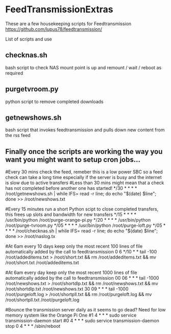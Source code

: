 # FeedTransmissionExtras

These are a few housekeeping scripts for Feedtransmission https://github.com/lupus78/feedtransmission/

List of scripts and use

## checknas.sh
bash script to check NAS mount point is up and remount / wait / reboot as required

## purgetvroom.py
python script to remove completed downloads

## getnewshows.sh
bash script that invokes feedtransmission and pulls down new content from the rss feed 

## Finally once the scripts are working the way you want you might want to setup cron jobs...

#Every 30 mins check the feed, remeber this is a low power SBC so a feed check can take a long time especially if the server is busy and the internet is slow due to active transfers
#Less than 30 mins might mean that a check has not completed before another one has started!
*/30 * * * * /root/getnewshows.sh | while IFS= read -r line; do echo "$(date) $line"; done >> /root/newshows.txt

#Every 15 minutes run a short Python scipt to close completed transfers, this frees up slots and bandwidth for new transfers
*/15 * * * * /usr/bin/python /root/purge-orange-pi.py
*/20 * * * * /usr/bin/python /root/purge-tvroom.py
*/05 * * * * /usr/bin/python /root/purge-loft.py
*/05 * * * * /root/checknas.sh | while IFS= read -r line; do echo "$(date) $line"; done >> /root/naslog.tx


#At 6am every 10 days keep only the most recent 100 lines of file automatically added by the call to feedtransmission
0 6 */10 * * tail -100 /root/addeditems.txt > /root/short.txt && rm /root/addeditems.txt && mv /root/short.txt /root/addeditems.txt

#At 6am every day keep only the most recent 1000 lines of file automatically added by the call to feedtransmission
00 06 * * * tail -1000 /root/newshows.txt > /root/shortdlp.txt && rm /root/newshows.txt && mv /root/shortdlp.txt /root/newshows.txt
30 09 * * * tail -1000 /root/purgeloft.log > /root/shortpll.txt && rm /root/purgeloft.log && mv /root/shortpll.txt /root/purgeloft.log

#Bounce the transmission server daily as it seems to go dead? Need for low memory system like the Orange Pi One 
#1 4 * * * sudo service transmission-daemon start
#0 4 * * * sudo service transmission-daemon stop
0 4   *   *   *    /sbin/reboot


